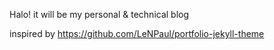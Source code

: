 Halo! it will be my personal & technical blog

inspired by https://github.com/LeNPaul/portfolio-jekyll-theme
